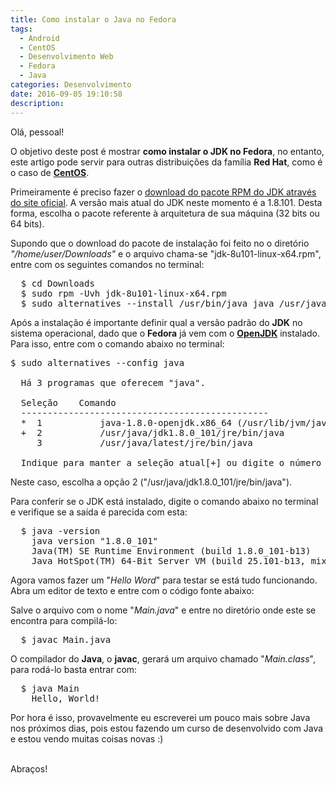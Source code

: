 ```yaml
---
title: Como instalar o Java no Fedora
tags:
  - Android
  - CentOS
  - Desenvolvimento Web
  - Fedora
  - Java
categories: Desenvolvimento
date: 2016-09-05 19:10:58
description:
---
```

Olá, pessoal!

<div style="text-align: center; display:none">
  <img src="/blog/como-instalar-java-fedora/java.png" style="max-width: 100%" alt="Java Fedora" />
</div>

O objetivo deste post é mostrar **como instalar o JDK no Fedora**, no entanto, este artigo pode servir para outras distribuições da família **Red Hat**, como é o caso de **[CentOS](https://www.centos.org/)**.

Primeiramente é preciso fazer o [download do pacote RPM do JDK através do site oficial](http://www.oracle.com/technetwork/java/javase/downloads/jdk8-downloads-2133151.html). A versão mais atual do JDK neste momento é a 1.8.101. Desta forma, escolha o pacote referente à arquitetura de sua máquina (32 bits ou 64 bits).

Supondo que o download do pacote de instalação foi feito no o diretório <em>"/home/user/Downloads"</em> e o arquivo chama-se "jdk-8u101-linux-x64.rpm", entre com os seguintes comandos no terminal:

<pre class="terminal">
  $ cd Downloads
  $ sudo rpm -Uvh jdk-8u101-linux-x64.rpm
  $ sudo alternatives --install /usr/bin/java java /usr/java/latest/jre/bin/java 200000
</pre>

Após a instalação é importante definir qual a versão padrão do **JDK** no sistema operacional, dado que o **Fedora** já vem com o **[OpenJDK](http://openjdk.java.net/)** instalado. Para isso, entre com o comando abaixo no terminal:

<pre class="terminal">
$ sudo alternatives --config java

  Há 3 programas que oferecem "java".

  Seleção    Comando
  -----------------------------------------------
  *  1           java-1.8.0-openjdk.x86_64 (/usr/lib/jvm/java-1.8.0-openjdk-1.8.0.101-1.b14.fc24.x86_64/jre/bin/java)
  +  2           /usr/java/jdk1.8.0_101/jre/bin/java
     3           /usr/java/latest/jre/bin/java

  Indique para manter a seleção atual[+] ou digite o número da seleção:
</pre>

Neste caso, escolha a opção 2 ("/usr/java/jdk1.8.0_101/jre/bin/java").

Para conferir se o JDK está instalado, digite o comando abaixo no terminal e verifique se a saída é parecida com esta:

<pre class="terminal">
  $ java -version
    java version "1.8.0_101"
    Java(TM) SE Runtime Environment (build 1.8.0_101-b13)
    Java HotSpot(TM) 64-Bit Server VM (build 25.101-b13, mixed mode)
</pre>

Agora vamos fazer um "*Hello Word*" para testar se está tudo funcionando. Abra um editor de texto e entre com o código fonte abaixo:

<script src="https://gist.github.com/ramonsantos/af6cdc910d0a5dd488920a373ac07514.js"></script>

Salve o arquivo com o nome "*Main.java*" e entre no diretório onde este se encontra para compilá-lo:

<pre class="terminal">
  $ javac Main.java
</pre>

O compilador do **Java**, o **javac**, gerará um arquivo chamado "*Main.class*", para rodá-lo basta entrar com:

<pre class="terminal">
  $ java Main
    Hello, World!
</pre>

Por hora é isso, provavelmente eu escreverei um pouco mais sobre Java nos próximos dias, pois estou fazendo um curso de desenvolvido com Java e estou vendo muitas coisas novas :)

<br>
Abraços!
